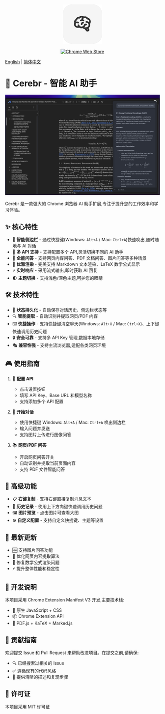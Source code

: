 <p align="center">
<img src="./icons/icon128.png">
</p>

<p align="center">
<a href="https://chromewebstore.google.com/detail/cerebr/kjojanemcpiamhohkcpcddpkbnciojkj">
    <img src="https://img.shields.io/chrome-web-store/v/kjojanemcpiamhohkcpcddpkbnciojkj?color=blue&label=Chrome%20商店&logo=google-chrome&logoColor=white" alt="Chrome Web Store">
</a>
</p>

[English](./README.md) | [简体中文](./README_CN.md)

# 🧠 Cerebr - 智能 AI 助手

![screenshot](./statics/image.png)

Cerebr 是一款强大的 Chrome 浏览器 AI 助手扩展,专注于提升您的工作效率和学习体验。

## ✨ 核心特性

- 🎯 **智能侧边栏** - 通过快捷键(Windows: `Alt+A` / Mac: `Ctrl+A`)快速唤出,随时随地与 AI 对话
- 🔄 **多 API 支持** - 支持配置多个 API,灵活切换不同的 AI 助手
- 📝 **全能问答** - 支持网页内容问答、PDF 文档问答、图片问答等多种场景
- 🎨 **优雅渲染** - 完美支持 Markdown 文本渲染、LaTeX 数学公式显示
- ⚡ **实时响应** - 采用流式输出,即时获取 AI 回复
- 🌓 **主题切换** - 支持浅色/深色主题,呵护您的眼睛

## 🛠️ 技术特性

- 💾 **状态持久化** - 自动保存对话历史、侧边栏状态等
- 🔍 **智能提取** - 自动识别并提取网页/PDF 内容
- ⌨️ **快捷操作** - 支持快捷键清空聊天(Windows: `Alt+X` / Mac: `Ctrl+X`)、上下键快速调用历史问题
- 🔒 **安全可靠** - 支持多 API Key 管理,数据本地存储
- 🎭 **兼容性强** - 支持主流浏览器,适配各类网页环境

## 🎮 使用指南

1. 🔑 **配置 API**
   - 点击设置按钮
   - 填写 API Key、Base URL 和模型名称
   - 支持添加多个 API 配置

2. 💬 **开始对话**
   - 使用快捷键 Windows: `Alt+A` / Mac: `Ctrl+A` 唤出侧边栏
   - 输入问题并发送
   - 支持图片上传进行图像问答

3. 📚 **网页/PDF 问答**
   - 开启网页问答开关
   - 自动识别并提取当前页面内容
   - 支持 PDF 文件智能问答

## 🔧 高级功能

- 📋 **右键复制** - 支持右键直接复制消息文本
- 🔄 **历史记录** - 使用上下方向键快速调用历史问题
- 🖼️ **图片预览** - 点击图片可查看大图
- ⚙️ **自定义配置** - 支持自定义快捷键、主题等设置

## 🚀 最新更新

- 🆕 支持图片问答功能
- 🔄 优化网页内容提取算法
- 🐛 修复数学公式渲染问题
- ⚡ 提升整体性能和稳定性

## 📝 开发说明

本项目采用 Chrome Extension Manifest V3 开发,主要技术栈:

- 🎨 原生 JavaScript + CSS
- 📦 Chrome Extension API
- 🔧 PDF.js + KaTeX + Marked.js

## 🤝 贡献指南

欢迎提交 Issue 和 Pull Request 来帮助改进项目。在提交之前,请确保:

- 🔍 已经搜索过相关的 Issue
- ✅ 遵循现有的代码风格
- 📝 提供清晰的描述和复现步骤

## 📄 许可证

本项目采用 MIT 许可证